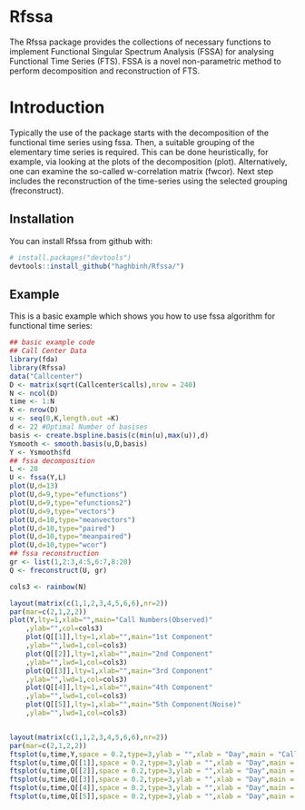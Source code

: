 
<!-- README.md is generated from README.Rmd. Please edit that file -->
Rfssa
=====

The Rfssa package provides the collections of necessary functions to implement Functional Singular Spectrum Analysis (FSSA) for analysing Functional Time Series (FTS). FSSA is a novel non-parametric method to perform decomposition and reconstruction of FTS.

Introduction
============

Typically the use of the package starts with the decomposition of the functional time series using fssa. Then, a suitable grouping of the elementary time series is required. This can be done heuristically, for example, via looking at the plots of the decomposition (plot). Alternatively, one can examine the so-called w-correlation matrix (fwcor). Next step includes the reconstruction of the time-series using the selected grouping (freconstruct).

Installation
------------

You can install Rfssa from github with:

``` r
# install.packages("devtools")
devtools::install_github("haghbinh/Rfssa/")
```

Example
-------

This is a basic example which shows you how to use fssa algorithm for functional time series:

``` r
## basic example code
## Call Center Data
library(fda)
library(Rfssa)
data("Callcenter")
D <- matrix(sqrt(Callcenter$calls),nrow = 240)
N <- ncol(D)
time <- 1:N
K <- nrow(D)
u <- seq(0,K,length.out =K)
d <- 22 #Optimal Number of basises
basis <- create.bspline.basis(c(min(u),max(u)),d)
Ysmooth <- smooth.basis(u,D,basis)
Y <- Ysmooth$fd
## fssa decomposition
L <- 28
U <- fssa(Y,L)
plot(U,d=13)
plot(U,d=9,type="efunctions")
plot(U,d=9,type="efunctions2")
plot(U,d=9,type="vectors")
plot(U,d=10,type="meanvectors")
plot(U,d=10,type="paired")
plot(U,d=10,type="meanpaired")
plot(U,d=10,type="wcor")
## fssa reconstruction
gr <- list(1,2:3,4:5,6:7,8:20)
Q <- freconstruct(U, gr)

cols3 <- rainbow(N)

layout(matrix(c(1,1,2,3,4,5,6,6),nr=2))
par(mar=c(2,1,2,2))
plot(Y,lty=1,xlab="",main="Call Numbers(Observed)"
    ,ylab="",col=cols3)
    plot(Q[[1]],lty=1,xlab="",main="1st Component"
    ,ylab="",lwd=1,col=cols3)
    plot(Q[[2]],lty=1,xlab="",main="2nd Component"
    ,ylab="",lwd=1,col=cols3)
    plot(Q[[3]],lty=1,xlab="",main="3rd Component"
    ,ylab="",lwd=1,col=cols3)
    plot(Q[[4]],lty=1,xlab="",main="4th Component"
    ,ylab="",lwd=1,col=cols3)
    plot(Q[[5]],lty=1,xlab="",main="5th Component(Noise)"
    ,ylab="",lwd=1,col=cols3)


layout(matrix(c(1,1,2,3,4,5,6,6),nr=2))
par(mar=c(2,1,2,2))
ftsplot(u,time,Y,space = 0.2,type=3,ylab = "",xlab = "Day",main = "Call Numbers(Observed)")
ftsplot(u,time,Q[[1]],space = 0.2,type=3,ylab = "",xlab = "Day",main = "1st Component")
ftsplot(u,time,Q[[2]],space = 0.2,type=3,ylab = "",xlab = "Day",main = "2nd Component")
ftsplot(u,time,Q[[3]],space = 0.2,type=3,ylab = "",xlab = "Day",main = "3rd Component")
ftsplot(u,time,Q[[4]],space = 0.2,type=3,ylab = "",xlab = "Day",main = "4th Component")
ftsplot(u,time,Q[[5]],space = 0.2,type=3,ylab = "",xlab = "Day",main = "5th Component(Noise)")
```
